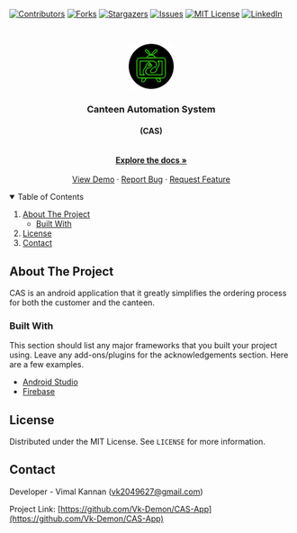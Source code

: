 <!--
*** Thanks for checking out the Best-README-Template. If you have a suggestion
*** that would make this better, please fork the repo and create a pull request
*** or simply open an issue with the tag "enhancement".
*** Thanks again! Now go create something AMAZING! :D
-->



<!-- PROJECT SHIELDS -->
<!--
*** I'm using markdown "reference style" links for readability.
*** Reference links are enclosed in brackets [ ] instead of parentheses ( ).
*** See the bottom of this document for the declaration of the reference variables
*** for contributors-url, forks-url, etc. This is an optional, concise syntax you may use.
*** https://www.markdownguide.org/basic-syntax/#reference-style-links
-->
[![Contributors][contributors-shield]][contributors-url]
[![Forks][forks-shield]][forks-url]
[![Stargazers][stars-shield]][stars-url]
[![Issues][issues-shield]][issues-url]
[![MIT License][license-shield]][license-url]
[![LinkedIn][linkedin-shield]][linkedin-url]



<!-- PROJECT LOGO -->
<br />
<p align="center">
  <a href="https://github.com/Vk-Demon/CAS-App">
    <img src="images/nglogoneoncircle.png" alt="Logo" width="80" height="80">
  </a>

  <h3 align="center">Canteen Automation System</h3>
  <h4 align="center">(CAS)</h4>

  <p align="center">
    <br />
    <a href="https://github.com/Vk-Demon/CAS-App"><strong>Explore the docs »</strong></a>
    <br />
    <br />
    <a href="https://github.com/Vk-Demon/CAS-App">View Demo</a>
    ·
    <a href="https://github.com/Vk-Demon/CAS-App/issues">Report Bug</a>
    ·
    <a href="https://github.com/Vk-Demon/CAS-App/issues">Request Feature</a>
  </p>
</p>



<!-- TABLE OF CONTENTS -->
<details open="open">
  <summary>Table of Contents</summary>
  <ol>
    <li>
      <a href="#about-the-project">About The Project</a>
      <ul>
        <li><a href="#built-with">Built With</a></li>
      </ul>
    </li>
	<li><a href="#license">License</a></li>
    <li><a href="#contact">Contact</a></li>
  </ol>
</details>



<!-- ABOUT THE PROJECT -->
## About The Project

CAS is an android application that it greatly simplifies the ordering process for both the customer and the canteen.

### Built With

This section should list any major frameworks that you built your project using. Leave any add-ons/plugins for the acknowledgements section. Here are a few examples.
* [Android Studio](https://developer.android.com/docs)
* [Firebase](https://firebase.google.com/docs?gclid=CjwKCAjwpKCDBhBPEiwAFgBzj1GSDzRaMmrPaXRfTQT5kWcnS49ms3qWTfmoQZwRPGQHckGEM99WvhoCgdcQAvD_BwE&gclsrc=aw.ds)

<!-- LICENSE -->
## License

Distributed under the MIT License. See `LICENSE` for more information.

<!-- CONTACT -->
## Contact

Developer - Vimal Kannan (vk2049627@gmail.com)

Project Link: [https://github.com/Vk-Demon/CAS-App](https://github.com/Vk-Demon/CAS-App)






<!-- MARKDOWN LINKS & IMAGES -->
<!-- https://www.markdownguide.org/basic-syntax/#reference-style-links -->
[contributors-shield]: https://img.shields.io/github/contributors/Vk-Demon/CAS-App.svg?style=for-the-badge
[contributors-url]: https://github.com/Vk-Demon/CAS-App/graphs/contributors
[forks-shield]: https://img.shields.io/github/forks/Vk-Demon/CAS-App.svg?style=for-the-badge
[forks-url]: https://github.com/Vk-Demon/CAS-App/network/members
[stars-shield]: https://img.shields.io/github/stars/Vk-Demon/CAS-App.svg?style=for-the-badge
[stars-url]: https://github.com/Vk-Demon/CAS-App/stargazers
[issues-shield]: https://img.shields.io/github/issues/Vk-Demon/CAS-App.svg?style=for-the-badge
[issues-url]: https://github.com/Vk-Demon/CAS-App/issues
[license-shield]: https://img.shields.io/github/license/CUE-ASAP/Main-Web.svg?style=for-the-badge
[license-url]: https://github.com/Vk-Demon/CAS-App/blob/main/LICENSE
[linkedin-shield]: https://img.shields.io/badge/-LinkedIn-black.svg?style=for-the-badge&logo=linkedin&colorB=555
[linkedin-url]: https://linkedin.com/in/Vk-Demon
